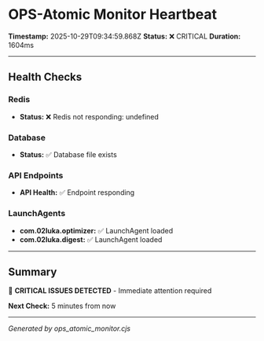 # OPS-Atomic Monitor Heartbeat

**Timestamp:** 2025-10-29T09:34:59.868Z
**Status:** ❌ CRITICAL
**Duration:** 1604ms

---

## Health Checks

### Redis

- **Status:** ❌ Redis not responding: undefined

### Database

- **Status:** ✅ Database file exists

### API Endpoints

- **API Health:** ✅ Endpoint responding

### LaunchAgents

- **com.02luka.optimizer:** ✅ LaunchAgent loaded
- **com.02luka.digest:** ✅ LaunchAgent loaded

---

## Summary

🔴 **CRITICAL ISSUES DETECTED** - Immediate attention required

**Next Check:** 5 minutes from now

---

*Generated by ops_atomic_monitor.cjs*
